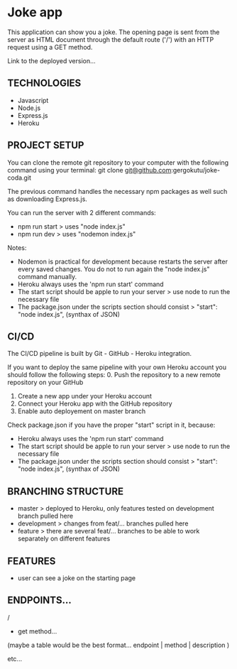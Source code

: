 # Joke app

This application can show you a joke. The opening page is sent from the server as HTML document through the default route ('/') with an HTTP request using a GET method.

Link to the deployed version...

## TECHNOLOGIES
- Javascript
- Node.js
- Express.js
- Heroku

## PROJECT SETUP

You can clone the remote git repository to your computer with the following command using your terminal:
git clone git@github.com:gergokutu/joke-coda.git

The previous command handles the necessary npm packages as well such as downloading Express.js.

You can run the server with 2 different commands:
- npm run start > uses "node index.js"
- npm run dev > uses "nodemon index.js"

Notes:
- Nodemon is practical for development because restarts the server after every saved changes. You do not to run again the "node index.js" command manually.
- Heroku always uses the 'npm run start' command
- The start script should be apple to run your server > use node to run the necessary file
- The package.json under the scripts section should consist > "start": "node index.js", (synthax of JSON)

## CI/CD

The CI/CD pipeline is built by Git - GitHub - Heroku integration.

If you want to deploy the same pipeline with your own Heroku account you should follow the following steps:
0. Push the repository to a new remote repository on your GitHub
1. Create a new app under your Heroku account
2. Connect your Heroku app with the GitHub repository
3. Enable auto deployement on master branch

Check package.json if you have the proper "start" script in it, because:
- Heroku always uses the 'npm run start' command
- The start script should be apple to run your server > use node to run the necessary file
- The package.json under the scripts section should consist > "start": "node index.js", (synthax of JSON)

## BRANCHING STRUCTURE
- master > deployed to Heroku, only features tested on development branch pulled here
- development > changes from feat/... branches pulled here
- feature > there are several feat/... branches to be able to work separately on different features 

## FEATURES
- user can see a joke on the starting page

## ENDPOINTS...

/
- get method...

(maybe a table would be the best format... endpoint | method | description )

etc...